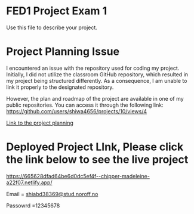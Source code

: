 # FED1 Project Exam 1

Use this file to describe your project.

# Project Planning Issue

I encountered an issue with the repository used for coding my project. Initially, I did not utilize the classroom GitHub repository, which resulted in my project being structured differently. As a consequence, I am unable to link it properly to the designated repository.

However, the plan and roadmap of the project are available in one of my public repositories. You can access it through the following link: https://github.com/users/shiwa4656/projects/10/views/4

[Link to the project planning](https://github.com/users/shiwa4656/projects/10/views/1)


# Deployed Project LInk, Please click the link below to see the live project

https://665628dfad64be6d0dc5ef4f--chipper-madeleine-a22f07.netlify.app/


Email = shiabd38369@stud.noroff.no

Passowrd =12345678
